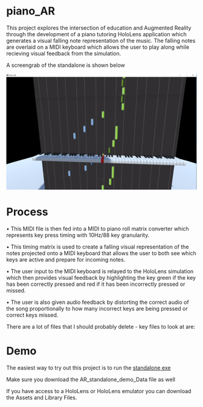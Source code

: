 # piano_AR

This project explores the intersection of education and Augmented Reality through the development of a piano tutoring HoloLens application which generates a visual falling note representation of the music. The falling notes are overlaid on a MIDI keyboard which allows the user to play along while recieving visual feedback from the simulation.

A screengrab of the standalone is shown below

![demo image](https://github.com/honeyimholm/piano_AR/blob/master/piano_AR_screenshot.png)

# Process

• This MIDI file is then fed into a MIDI to piano roll matrix converter which represents key press timing with 10Hz/88 key granularity.

• This timing matrix is used to create a falling visual representation of the notes projected onto a MIDI
keyboard that allows the user to both see which keys are active and prepare for incoming notes. 

• The user input to the MIDI keyboard is relayed to the HoloLens simulation which then provides
visual feedback by highlighting the key green if the key has been correctly pressed and red if it has
been incorrectly pressed or missed.

• The user is also given audio feedback by distorting the correct audio of the song proportionally to
how many incorrect keys are being pressed or correct keys missed. 

There are a lot of files that I should probably delete - key files to look at are:




# Demo

The easiest way to try out this project is to run the [standalone exe](https://github.com/honeyimholm/piano_AR/blob/master/AR_standalone_demo.exe)

Make sure you download the AR_standalone_demo_Data file as well

If you have access to a HoloLens or HoloLens emulator you can download the Assets and Library Files. 
